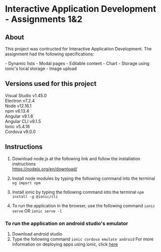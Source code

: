 # Interactive Application Development - Assignments 1&2
## About
<p>This project was contructed for Interactive Application Development. The assignment had the following specifications: </p>
- Dynamic lists  
- Modal pages  
- Editable content  
- Chart  
- Storage using ionic's local storage  
- Image upload  

## Versions used for this project
Visual Studio v1.45.0  
Electron v7.2.4  
Node v12.16.1  
npm v6.13.4  
Angular v9.1.6  
Angular CLI v9.1.5  
Ionic v5.4.16  
Cordova v9.0.0  

## Instructions 
1. Download node.js at the following link and follow the installation instructions  
https://nodejs.org/en/download/ 

2. Install node modules by typing the following command into the terminal
`ng import npm`

3. Install ionic by typing the following command into the terminal
`npm install -g @ionic/cli`

4. To run the application in the browser, use the following command
`ionic serve` OR `ionic serve -l`

### To run the application on android studio's emulator 
1. Download android studio
2. Type the following command
`ionic cordova emulate android`
For more information on deploying apps using ionic, click [here](https://ionicframework.com/docs/cli/commands/cordova-build)
